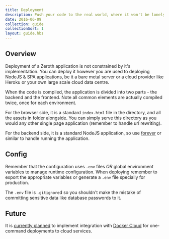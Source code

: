 ```yaml
---
title: Deployment
description: Push your code to the real world, where it won't be lonely
date: 2016-06-09
collection: guide
collectionSort: 1
layout: guide.hbs
---
```


## Overview
Deployment of a Zeroth application is not constrained by it's implementation. You can deploy it however you are used
to deploying NodeJS & SPA applications, be it a bare metal server or a cloud provider like Heroku or your own large scale
cloud data centre. 

When the code is compiled, the application is divided into two parts - the backend and the frontend. Note all common
 elements are actually compiled twice, once for each environment.
 
For the browser side, it is a standard `index.html` file in the directory, and all the assets in folder alongside.
You can simply serve this directory as you would any other single page application (remember to handle url rewriting).

For the backend side, it is a standard NodeJS application, so use [forever] or similar to handle running the application.

## Config
Remember that the configuration uses `.env` files *OR* global environment variables to manage runtime configuration.
When deploying remember to export the appropriate variables or generate a `.env` file specially for production.

The `.env` file is `.gitignore`d so you shouldn't make the mistake of committing sensitive data like database passwords
to it.

## Future
It is [currently planned][docker-deployment-issue] to implement integration with [Docker Cloud][docker-cloud] for one-command deployments
to cloud services.

[forever]:https://github.com/foreverjs/forever
[docker-deployment-issue]: https://github.com/zeroth/zeroth/issues/107
[docker-cloud]: https://cloud.docker.com
